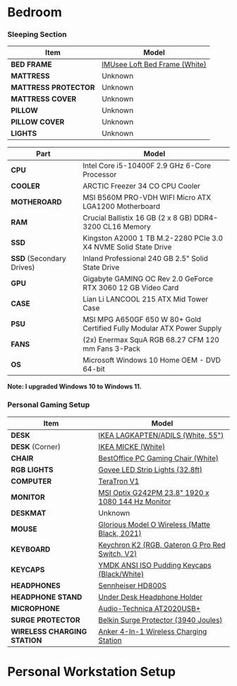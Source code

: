 # Bedroom

### Sleeping Section

| Item | Model |
| ---- | ----- | 
| **BED FRAME**          | [IMUsee Loft Bed Frame (White)](https://www.amazon.com/IMUsee-Twin-Guardrail-Removable-Space-Saving/dp/B09XMJKPHX/ref=sr_1_5) | 
| **MATTRESS**           | Unknown |
| **MATTRESS PROTECTOR** | Unknown |
| **MATTRESS COVER**     | Unknown | 
| **PILLOW**             | Unknown |
| **PILLOW COVER**       | Unknown |
| **LIGHTS**             | Unknown |

| Part | Model |
| ---- | ----- |
| **CPU** | Intel Core i5-10400F 2.9 GHz 6-Core Processor |
| **COOLER** | ARCTIC Freezer 34 CO CPU Cooler |
| **MOTHEROARD** |	MSI B560M PRO-VDH WIFI Micro ATX LGA1200 Motherboard |
| **RAM** | Crucial Ballistix 16 GB (2 x 8 GB) DDR4-3200 CL16 Memory |
| **SSD** | Kingston A2000 1 TB M.2-2280 PCIe 3.0 X4 NVME Solid State Drive	|
| **SSD** (Secondary Drives) | Inland Professional 240 GB 2.5" Solid State Drive |
| **GPU** | Gigabyte GAMING OC Rev 2.0 GeForce RTX 3060 12 GB Video Card |
| **CASE** | Lian Li LANCOOL 215 ATX Mid Tower Case	|
| **PSU** | MSI MPG A650GF 650 W 80+ Gold Certified Fully Modular ATX Power Supply |
| **FANS** | (2x) Enermax SquA RGB 68.27 CFM 120 mm Fans 3-Pack |
| **OS** | Microsoft Windows 10 Home OEM - DVD 64-bit	|

**Note: I upgraded Windows 10 to Windows 11.**

### Personal Gaming Setup

| Item | Model |
| ---- | ----- |
| **DESK**     | [IKEA LAGKAPTEN/ADILS (White, 55")](https://www.ikea.com/us/en/p/lagkapten-adils-desk-white-s59417153/) |
| **DESK** (Corner) | [IKEA MICKE (White)](https://www.ikea.com/us/en/p/micke-desk-white-80213074/) |
| **CHAIR**    | [BestOffice PC Gaming Chair (White)](https://www.amazon.com/BestMassage-Office-Desk-Gaming-Chair/dp/B01ICHJIM8/ref=sr_1_5) |
| **RGB LIGHTS** | [Govee LED Strip Lights (32.8ft)](https://www.amazon.com/dp/B07RX57HDL/ref=twister_B08RDW938N) |
| **COMPUTER** | [TeraTron V1](https://pcpartpicker.com/user/Tebula/saved/CBpwYJ) | 
| **MONITOR**  | [MSI Optix G242PM 23.8" 1920 x 1080 144 Hz Monitor](https://www.amazon.com/MSI-Refresh-Monitor-Optix-G242PM/dp/B09X32W7F9/ref=sr_1_3_mod_primary_new) |
| **DESKMAT** | Unknown |
| **MOUSE** | [Glorious Model O Wireless (Matte Black, 2021)](https://www.amazon.com/dp/B098RDFP3J/ref=twister_B098RCVV3H) |
| **KEYBOARD** | [Keychron K2 (RGB, Gateron G Pro Red Switch, V2)](https://www.amazon.com/Keychron-Bluetooth-Mechanical-Keyboard-Wireless-Keyboard/dp/B07QBPCW4J/ref=sr_1_8) |
| **KEYCAPS** | [YMDK ANSI ISO Pudding Keycaps (Black/White)](https://www.amazon.com/YMDK-Through-Pudding-Mechanical-Keyboard/dp/B09TXF36GL/ref=sr_1_3) |
| **HEADPHONES** | [Sennheiser HD800S](https://www.amazon.com/Sennheiser-HD-800-Reference-Headphone/dp/B00PXLX2TC/ref=sr_1_1?crid=25D8CO3S6R8NN&keywords=hd800s&qid=1657310546&sprefix=hd8%2Caps%2C78&sr=8-1)
| **HEADPHONE STAND** | [Under Desk Headphone Holder](https://www.amazon.com/SAMDI-Headphone-Headest-Hanger-Holder/dp/B07Q8KR244/ref=sr_1_5?crid=RFZN4AXRLVBJ&keywords=wood%2Bheadphone%2Bstand&qid=1665937359&qu=eyJxc2MiOiI1LjczIiwicXNhIjoiNS4zNyIsInFzcCI6IjUuMTYifQ%3D%3D&sprefix=wood%2Bheadp%2Caps%2C89&sr=8-5&th=1)
| **MICROPHONE** | [Audio-Technica AT2020USB+](https://www.amazon.com/Audio-Technica-AT2020-Cardioid-Condenser-Microphone/dp/B00B5ZX9FM/ref=sr_1_2?keywords=audiotechnica%2Bat2020&qid=1656815336&sprefix=audiotechnica%2Caps%2C72&sr=8-2&th=1)
| **SURGE PROTECTOR** | [Belkin Surge Protector (3940 Joules)](https://www.amazon.com/Belkin-BE112230-08-12-Outlet-Power-Protector/dp/B000J2EN4S/ref=sr_1_3?crid=SM85VYFGIHSM&keywords=belkin+surge+protector&qid=1655427731&sprefix=belkin+sur%2Caps%2C81&sr=8-3)
| **WIRELESS CHARGING STATION** | [Anker 4-In-1 Wireless Charging Station](https://www.amazon.com/dp/B08LKNXJQV/ref=cm_sw_r_apan_i_RPA330BA0W548NM3XH9Q)

# Personal Workstation Setup

